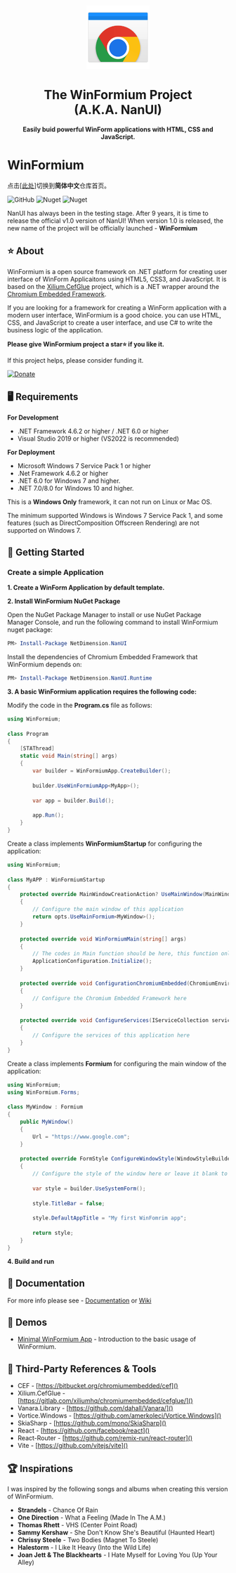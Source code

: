 <p align="center">
    <img src="./artworks/WinFormiumLogo.png" width="144" />
</p>
<h1 align="center">The WinFormium Project<br />(A.K.A. NanUI)</h1>
<p align="center"><strong>Easily buid powerful WinForm applications with HTML, CSS and JavaScript.</strong></p>

# WinFormium

点击[[此处]](https://gitee.com/dotNetChina/NanUI/)切换到**简体中文**仓库首页。

![GitHub](https://img.shields.io/github/license/XuanchenLin/WinFormium)
![Nuget](https://img.shields.io/nuget/v/NetDimension.NanUI)
![Nuget](https://img.shields.io/nuget/dt/NetDimension.NanUI)

NanUI has always been in the testing stage. After 9 years, it is time to release the official v1.0 version of NanUI! When version 1.0 is released, the new name of the project will be officially launched - **WinFormium**

## ⭐ About

WinFormium is a open source framework on .NET platform for creating user interface of WinForm Applicaitons using HTML5, CSS3, and JavaScript. It is based on the [Xilium.CefGlue](https://bitbucket.org/xilium/xilium.cefglue/wiki/Home) project, which is a .NET wrapper around the [Chromium Embedded Framework](https://bitbucket.org/chromiumembedded/cef).

If you are looking for a framework for creating a WinForm application with a modern user interface, WinFormium is a good choice. you can use HTML, CSS, and JavaScript to create a user interface, and use C# to write the business logic of the application.

**Please give WinFormium project a star⭐ if you like it.**

If this project helps, please consider funding it.

[![Donate](https://img.shields.io/badge/Donate-PayPal-green.svg)](https://paypal.me/mrjson?country.x=C2&locale.x=zh_XC)

## 🖥️ Requirements

**For Development**

- .NET Framework 4.6.2 or higher / .NET 6.0 or higher
- Visual Studio 2019 or higher (VS2022 is recommended)

**For Deployment**

- Microsoft Windows 7 Service Pack 1 or higher
- .Net Framework 4.6.2 or higher
- .NET 6.0 for Windows 7 and higher.
- .NET 7.0/8.0 for Windows 10 and higher.

This is a **Windows Only** framework, it can not run on Linux or Mac OS.

The minimum supported Windows is Windows 7 Service Pack 1, and some features (such as DirectComposition Offscreen Rendering) are not supported on Windows 7.

## 🧰 Getting Started

### Create a simple Application

**1. Create a WinForm Application by default template.**

**2. Install WinFormium NuGet Package**

Open the NuGet Package Manager to install or use NuGet Package Manager Console, and run the following command to install WinFormium nuget package:

```powershell
PM> Install-Package NetDimension.NanUI
```

Install the dependencies of Chromium Embedded Framework that WinFormium depends on:

```powershell
PM> Install-Package NetDimension.NanUI.Runtime
```

**3. A basic WinFormium application requires the following code:**

Modify the code in the **Program.cs** file as follows:

```csharp
using WinFormium;

class Program
{
    [STAThread]
    static void Main(string[] args)
    {
        var builder = WinFormiumApp.CreateBuilder();

        builder.UseWinFormiumApp<MyApp>();

        var app = builder.Build();

        app.Run();
    }
}
```

Create a class implements **WinFormiumStartup** for configuring the application:

```csharp
using WinFormium;

class MyAPP : WinFormiumStartup
{
    protected override MainWindowCreationAction? UseMainWindow(MainWindowOptions opts)
    {
        // Configure the main window of this application
        return opts.UseMainFormium<MyWindow>();
    }

    protected override void WinFormiumMain(string[] args)
    {
        // The codes in Main function should be here, this function only runs in Main process. So it can prevent the codes in Main process running in sub-processes.
        ApplicationConfiguration.Initialize();
    }

    protected override void ConfigurationChromiumEmbedded(ChromiumEnvironmentBuiler cef)
    {
        // Configure the Chromium Embedded Framework here
    }

    protected override void ConfigureServices(IServiceCollection services)
    {
        // Configure the services of this application here
    }
}
```

Create a class implements **Formium** for configuring the main window of the application:

```csharp
using WinFormium;
using WinFormium.Forms;

class MyWindow : Formium
{
    public MyWindow()
    {
        Url = "https://www.google.com";
    }

    protected override FormStyle ConfigureWindowStyle(WindowStyleBuilder builder)
    {
        // Configure the style of the window here or leave it blank to use the default style

        var style = builder.UseSystemForm();

        style.TitleBar = false;

        style.DefaultAppTitle = "My first WinFomrim app";

        return style;
    }
}
```

**4. Build and run**

## 📖 Documentation

For more info please see - [Documentation](docs/README.md) or [Wiki](https://github.com/XuanchenLin/WinFormium/wiki)

## 🤖 Demos

- [Minimal WinFormium App](./examples/MinimalWinFormiumApp) - Introduction to the basic usage of WinFormium.

## 🔗 Third-Party References & Tools

- CEF - [https://bitbucket.org/chromiumembedded/cef]()
- Xilium.CefGlue - [https://gitlab.com/xiliumhq/chromiumembedded/cefglue/]()
- Vanara.Library - [https://github.com/dahall/Vanara/]()
- Vortice.Windows - [https://github.com/amerkoleci/Vortice.Windows]()
- SkiaSharp - [https://github.com/mono/SkiaSharp]()
- React - [https://github.com/facebook/react]()
- React-Router - [https://github.com/remix-run/react-router]()
- Vite - [https://github.com/vitejs/vite]()

## 🏆 Inspirations

I was inspired by the following songs and albums when creating this version of WinFormium.

- **Strandels** - Chance Of Rain
- **One Direction** - What a Feeling (Made In The A.M.)
- **Thomas Rhett** - VHS (Center Point Road)
- **Sammy Kershaw** - She Don't Know She's Beautiful (Haunted Heart)
- **Chrissy Steele** - Two Bodies (Magnet To Steele)
- **Halestorm** - I Like It Heavy (Into the Wild Life)
- **Joan Jett & The Blackhearts** - I Hate Myself for Loving You (Up Your Alley)
